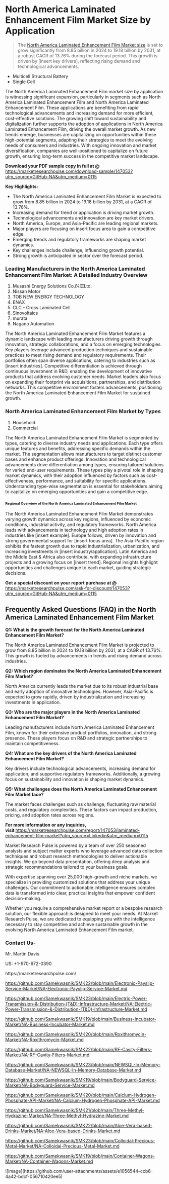 <h1>North America Laminated Enhancement Film Market&nbsp;Size by Application</h1><blockquote><p>The <a href="https://marketresearchpulse.com/download-sample/147053?utm_source=GitHub-NA&amp;utm_medium=0115">North America Laminated Enhancement Film Market size</a> is set to grow significantly from 8.85 billion in 2024 to 19.18 billion by 2031, at a robust CAGR of 13.76% during the forecast period. This growth is driven by [insert key drivers], reflecting rising demand and technological advancements.</p></blockquote><ul><li>Multicell Structural Battery<li> Single Cell</li></ul><p>The North America Laminated Enhancement Film market size by application is witnessing significant expansion, particularly in segments such as North America Laminated Enhancement Film and North America Laminated Enhancement Film. These applications are benefiting from rapid technological advancements and increasing demand for more efficient, cost-effective solutions. The growing shift toward sustainability and digitalization further supports the adoption of applications in North America Laminated Enhancement Film, driving the overall market growth. As new trends emerge, businesses are capitalizing on opportunities within these high-potential segments, adapting their strategies to meet the evolving needs of consumers and industries. With ongoing innovation and market diversification, companies are well-positioned to capitalize on future growth, ensuring long-term success in the competitive market landscape.</p><p><strong>Download your PDF sample copy in full at @ </strong><a href="https://marketresearchpulse.com/download-sample/147053?utm_source=GitHub-NA&amp;utm_medium=0115">https://marketresearchpulse.com/download-sample/147053?utm_source=GitHub-NA&amp;utm_medium=0115</a></p><p><strong>Key Highlights: </strong></p><ul><li>The North America Laminated Enhancement Film Market is expected to grow from 8.85 billion in 2024 to 19.18 billion by 2031, at a CAGR of 13.76%.</li><li>Increasing demand for trend or application is driving market growth.</li><li>Technological advancements and innovation are key market drivers.</li><li>North America, Europe, and Asia-Pacific are leading regional markets.</li><li>Major players are focusing on insert focus area to gain a competitive edge.</li><li>Emerging trends and regulatory frameworks are shaping market dynamics.</li><li>Key challenges include challenge, influencing growth potential.</li><li>Strong growth is anticipated in sector over the forecast period.</li></ul><h3>Leading Manufacturers in the North America Laminated Enhancement Film Market: A Detailed Industry Overview</h3><ol><li>Musashi Energy Solutions Co.ï¼ŒLtd.</li><li>Nissan Motor</li><li>TOB NEW ENERGY TECHNOLOGY</li><li>ENAX</li><li>CLC - Cross Laminated Cell</li><li>Sinovoltaics</li><li>murata</li><li>Nagano Automation</li></ol><div class="flex max-w-full flex-col flex-grow"><div class="min-h-8 text-message flex w-full flex-col items-end gap-2 whitespace-normal break-words [.text-message+&amp;]:mt-5" dir="auto" data-message-author-role="assistant" data-message-id="fd8432e4-4910-450d-b182-61b7bfb0a01f" data-message-model-slug="gpt-4o"><div class="flex w-full flex-col gap-1 empty:hidden first:pt-[3px]"><div class="markdown prose w-full break-words dark:prose-invert light"><p>The North America Laminated Enhancement Film Market features a dynamic landscape with leading manufacturers driving growth through innovation, strategic collaborations, and a focus on emerging technologies. Key players leverage advanced production techniques and sustainable practices to meet rising demand and regulatory requirements. Their portfolios often span diverse applications, catering to industries such as [insert industries]. Competitive differentiation is achieved through continuous investment in R&amp;D, enabling the development of innovative products that address evolving customer needs. Market leaders also focus on expanding their footprint via acquisitions, partnerships, and distribution networks. This competitive environment fosters advancements, positioning the North America Laminated Enhancement Film Market for sustained growth.</p></div></div></div></div><h3>North America Laminated Enhancement Film Market by Types</h3><ol><li>Household<li> Commercial</li></ol><div class="flex max-w-full flex-col flex-grow"><div class="min-h-8 text-message flex w-full flex-col items-end gap-2 whitespace-normal break-words [.text-message+&amp;]:mt-5" dir="auto" data-message-author-role="assistant" data-message-id="084470be-0bb7-4664-bddf-5156b4f41249" data-message-model-slug="gpt-4o-mini"><div class="flex w-full flex-col gap-1 empty:hidden first:pt-[3px]"><div class="markdown prose w-full break-words dark:prose-invert light"><p>The North America Laminated Enhancement Film Market is segmented by types, catering to diverse industry needs and applications. Each type offers unique features and benefits, addressing specific demands within the market. The segmentation allows manufacturers to target distinct customer bases and enhance product offerings. Innovation and technological advancements drive differentiation among types, ensuring tailored solutions for varied end-user requirements. These types play a pivotal role in shaping market dynamics, with their adoption influenced by factors such as cost-effectiveness, performance, and suitability for specific applications. Understanding type-wise segmentation is essential for stakeholders aiming to capitalize on emerging opportunities and gain a competitive edge.</p></div></div></div></div><h3><span style="font-size: 11px;">Regional Overview of the North America Laminated Enhancement Film Market</span></h3><div class="flex max-w-full flex-col flex-grow"><div class="min-h-8 text-message flex w-full flex-col items-end gap-2 whitespace-normal break-words [.text-message+&amp;]:mt-5" dir="auto" data-message-author-role="assistant" data-message-id="e9038762-ce64-4e30-91c9-9bd413514231" data-message-model-slug="gpt-4o-mini"><div class="flex w-full flex-col gap-1 empty:hidden first:pt-[3px]"><div class="markdown prose w-full break-words dark:prose-invert light"><p>The North America Laminated Enhancement Film Market demonstrates varying growth dynamics across key regions, influenced by economic conditions, industrial activity, and regulatory frameworks. North America leads with advancements in technology and high adoption rates in industries like [insert example]. Europe follows, driven by innovation and strong governmental support for [insert focus area]. The Asia-Pacific region exhibits the fastest growth due to rapid industrialization, urbanization, and increasing investments in [insert industry/application]. Latin America and the Middle East &amp; Africa also contribute, with expanding infrastructure projects and a growing focus on [insert trend]. Regional insights highlight opportunities and challenges unique to each market, guiding strategic decisions.</p></div></div></div></div><p><strong>Get a special discount on your report purchase at @ </strong><a href="https://marketresearchpulse.com/ask-for-discount/147053?utm_source=GitHub-NA&amp;utm_medium=0115">https://marketresearchpulse.com/ask-for-discount/147053?utm_source=GitHub-NA&amp;utm_medium=0115</a></p><h2>Frequently Asked Questions (FAQ) in the North America Laminated Enhancement Film Market</h2><p><strong>Q1: What is the growth forecast for the North America Laminated Enhancement Film Market?</strong></p><p>The North America Laminated Enhancement Film Market is projected to grow from 8.85 billion in 2024 to 19.18 billion by 2031, at a CAGR of 13.76%. This growth is fueled by advancements in trends and rising demand across industries.</p><p><strong>Q2: Which region dominates the North America Laminated Enhancement Film Market?</strong></p><p>North America currently leads the market due to its robust industrial base and early adoption of innovative technologies. However, Asia-Pacific is expected to grow rapidly, driven by industrialization and increasing investments in application.</p><p><strong>Q3: Who are the major players in the North America Laminated Enhancement Film Market?</strong></p><p>Leading manufacturers include North America Laminated Enhancement Film, known for their extensive product portfolios, innovation, and strong presence. These players focus on R&amp;D and strategic partnerships to maintain competitiveness.</p><p><strong>Q4: What are the key drivers of the North America Laminated Enhancement Film Market?</strong></p><p>Key drivers include technological advancements, increasing demand for application, and supportive regulatory frameworks. Additionally, a growing focus on sustainability and innovation is shaping market dynamics.</p><p><strong>Q5: What challenges does the North America Laminated Enhancement Film Market face?</strong></p><p>The market faces challenges such as challenge, fluctuating raw material costs, and regulatory complexities. These factors can impact production, pricing, and adoption rates across regions.</p><p><strong>For more information or any inquiries, visit&nbsp;</strong><a href="https://marketresearchpulse.com/report/147053/laminated-enhancement-film-market?utm_source=Linkedin&utm_medium=0115">https://marketresearchpulse.com/report/147053/laminated-enhancement-film-market?utm_source=Linkedin&utm_medium=0115</a></p><p>Market Research Pulse is powered by a team of over 250 seasoned analysts and subject matter experts who leverage advanced data collection techniques and robust research methodologies to deliver actionable insights. We go beyond data presentation, offering deep analysis and strategic recommendations tailored to your business goals.</p><p>With expertise spanning over 25,000 high-growth and niche markets, we specialize in providing customized solutions that address your unique challenges. Our commitment to actionable intelligence ensures complex data is transformed into clear, practical insights that empower confident decision-making.</p><p>Whether you require a comprehensive market report or a bespoke research solution, our flexible approach is designed to meet your needs. At Market Research Pulse, we are dedicated to equipping you with the intelligence necessary to stay competitive and achieve sustainable growth in the evolving North America Laminated Enhancement Film market.</p><h3><strong>Contact Us-</strong></h3><p>Mr. Martin Davis</p><p>US: +1-970-672-0390</p><p>https://marketresearchpulse.com/</p><p><a href="https://github.com/Samekwasnik/SMK22/blob/main/Electronic-Payslip-Service-Market/NA-Electronic-Payslip-Service-Market.md">https://github.com/Samekwasnik/SMK22/blob/main/Electronic-Payslip-Service-Market/NA-Electronic-Payslip-Service-Market.md</a></p><p><a href="https://github.com/Samekwasnik/SMK23/blob/main/Electric-Power-Transmission-&-Distribution-(T&D)-Infrastructure-Market/NA-Electric-Power-Transmission-&-Distribution-(T&D)-Infrastructure-Market.md">https://github.com/Samekwasnik/SMK23/blob/main/Electric-Power-Transmission-&-Distribution-(T&D)-Infrastructure-Market/NA-Electric-Power-Transmission-&-Distribution-(T&D)-Infrastructure-Market.md</a></p><p><a href="https://github.com/Samekwasnik/SMK19/blob/main/Business-Incubator-Market/NA-Business-Incubator-Market.md">https://github.com/Samekwasnik/SMK19/blob/main/Business-Incubator-Market/NA-Business-Incubator-Market.md</a></p><p><a href="https://github.com/Samekwasnik/SMK20/blob/main/Roxithromycin-Market/NA-Roxithromycin-Market.md">https://github.com/Samekwasnik/SMK20/blob/main/Roxithromycin-Market/NA-Roxithromycin-Market.md</a></p><p><a href="https://github.com/Samekwasnik/SMK22/blob/main/RF-Cavity-Filters-Market/NA-RF-Cavity-Filters-Market.md">https://github.com/Samekwasnik/SMK22/blob/main/RF-Cavity-Filters-Market/NA-RF-Cavity-Filters-Market.md</a></p><p><a href="https://github.com/Samekwasnik/SMK23/blob/main/NEWSQL-In-Memory-Database-Market/NA-NEWSQL-In-Memory-Database-Market.md">https://github.com/Samekwasnik/SMK23/blob/main/NEWSQL-In-Memory-Database-Market/NA-NEWSQL-In-Memory-Database-Market.md</a></p><p><a href="https://github.com/Samekwasnik/SMK19/blob/main/Bodyguard-Service-Market/NA-Bodyguard-Service-Market.md">https://github.com/Samekwasnik/SMK19/blob/main/Bodyguard-Service-Market/NA-Bodyguard-Service-Market.md</a></p><p><a href="https://github.com/Samekwasnik/SMK20/blob/main/Calcium-Hydrogen-Phosphate-API-Market/NA-Calcium-Hydrogen-Phosphate-API-Market.md">https://github.com/Samekwasnik/SMK20/blob/main/Calcium-Hydrogen-Phosphate-API-Market/NA-Calcium-Hydrogen-Phosphate-API-Market.md</a></p><p><a href="https://github.com/Samekwasnik/SMK21/blob/main/Three-Methyl-Hydrazine-Market/NA-Three-Methyl-Hydrazine-Market.md">https://github.com/Samekwasnik/SMK21/blob/main/Three-Methyl-Hydrazine-Market/NA-Three-Methyl-Hydrazine-Market.md</a></p><p><a href="https://github.com/Samekwasnik/SMK22/blob/main/Aloe-Vera-based-Drinks-Market/NA-Aloe-Vera-based-Drinks-Market.md">https://github.com/Samekwasnik/SMK22/blob/main/Aloe-Vera-based-Drinks-Market/NA-Aloe-Vera-based-Drinks-Market.md</a></p><p><a href="https://github.com/Samekwasnik/SMK23/blob/main/Colloidal-Precious-Metal-Market/NA-Colloidal-Precious-Metal-Market.md">https://github.com/Samekwasnik/SMK23/blob/main/Colloidal-Precious-Metal-Market/NA-Colloidal-Precious-Metal-Market.md</a></p><p><a href="https://github.com/Samekwasnik/SMK19/blob/main/Container-Wagons-Market/NA-Container-Wagons-Market.md">https://github.com/Samekwasnik/SMK19/blob/main/Container-Wagons-Market/NA-Container-Wagons-Market.md</a></p>
![image](https://github.com/user-attachments/assets/e1056544-ccb6-4a42-bdcf-056710420ee5)
